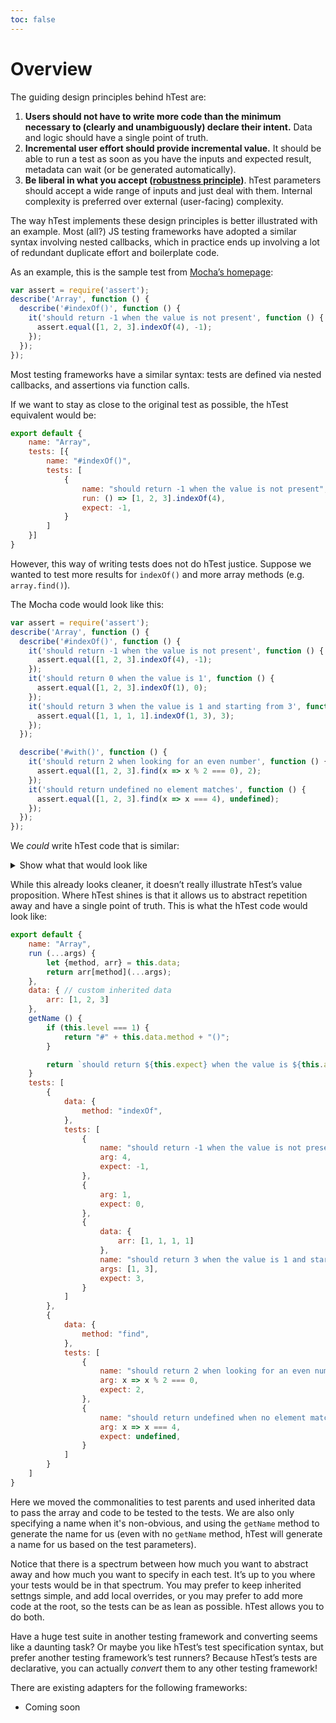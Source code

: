 ```yaml
---
toc: false
---
```


# Overview

The guiding design principles behind hTest are:
1. **Users should not have to write more code than the minimum necessary to (clearly and unambiguously) declare their intent.**
Data and logic should have a single point of truth.
2. **Incremental user effort should provide incremental value.**
It should be able to run a test as soon as you have the inputs and expected result, metadata can wait (or be generated automatically).
3. **Be liberal in what you accept ([robustness principle](https://en.wikipedia.org/wiki/Robustness_principle))**.
hTest parameters should accept a wide range of inputs and just deal with them. Internal complexity is preferred over external (user-facing) complexity.

The way hTest implements these design principles is better illustrated with an example.
Most (all?) JS testing frameworks have adopted a similar syntax involving nested callbacks, which in practice ends up involving a lot of redundant duplicate effort and boilerplate code.

As an example, this is the sample test from [Mocha’s homepage](https://mochajs.org/#getting-started):

```js
var assert = require('assert');
describe('Array', function () {
  describe('#indexOf()', function () {
    it('should return -1 when the value is not present', function () {
      assert.equal([1, 2, 3].indexOf(4), -1);
    });
  });
});
```

Most testing frameworks have a similar syntax: tests are defined via nested callbacks, and assertions via function calls.

If we want to stay as close to the original test as possible, the hTest equivalent would be:

```js
export default {
	name: "Array",
	tests: [{
		name: "#indexOf()",
		tests: [
			{
				name: "should return -1 when the value is not present",
				run: () => [1, 2, 3].indexOf(4),
				expect: -1,
			}
		]
	}]
}
```

However, this way of writing tests does not do hTest justice.
Suppose we wanted to test more results for `indexOf()` and more array methods (e.g. `array.find()`).

The Mocha code would look like this:

```js
var assert = require('assert');
describe('Array', function () {
  describe('#indexOf()', function () {
	it('should return -1 when the value is not present', function () {
	  assert.equal([1, 2, 3].indexOf(4), -1);
	});
	it('should return 0 when the value is 1', function () {
	  assert.equal([1, 2, 3].indexOf(1), 0);
	});
	it('should return 3 when the value is 1 and starting from 3', function () {
	  assert.equal([1, 1, 1, 1].indexOf(1, 3), 3);
	});
  });

  describe('#with()', function () {
	it('should return 2 when looking for an even number', function () {
	  assert.equal([1, 2, 3].find(x => x % 2 === 0), 2);
	});
	it('should return undefined no element matches', function () {
	  assert.equal([1, 2, 3].find(x => x === 4), undefined);
	});
  });
});
```

We *could* write hTest code that is similar:

<details>
<summary>Show what that would look like</summary>

```js
export default {
	name: "Array",
	tests: [
		{
			name: "#indexOf()",
			tests: [
				{
					name: "should return -1 when the value is not present",
					run: () => [1, 2, 3].indexOf(4),
					expect: -1,
				},
				{
					name: "should return 0 when the value is 1",
					run: () => [1, 2, 3].indexOf(1),
					expect: 0,
				},
				{
					name: "should return 3 when the value is 1 and starting from 3",
					run: () => [1, 1, 1, 1].indexOf(1, 3),
					expect: 3,
				}
			]
		},
		{
			name: "#find()",
			tests: [
				{
					name: "should return 2 when looking for an even number",
					run: () => [1, 2, 3].find(x => x % 2 === 0),
					expect: 2,
				},
				{
					name: "should return undefined when no element matches",
					run: () => [1, 2, 3].find(x => x === 4),
					expect: undefined,
				}
			]
		}
	]
}
```

</details>

While this already looks cleaner, it doesn’t really illustrate hTest’s value proposition.
Where hTest shines is that it allows us to abstract repetition away and have a single point of truth.
This is what the hTest code would look like:

```js
export default {
	name: "Array",
	run (...args) {
		let {method, arr} = this.data;
		return arr[method](...args);
	},
	data: { // custom inherited data
		arr: [1, 2, 3]
	},
	getName () {
		if (this.level === 1) {
			return "#" + this.data.method + "()";
		}

		return `should return ${this.expect} when the value is ${this.args[0]}`;
	}
	tests: [
		{
			data: {
				method: "indexOf",
			},
			tests: [
				{
					name: "should return -1 when the value is not present",
					arg: 4,
					expect: -1,
				},
				{
					arg: 1,
					expect: 0,
				},
				{
					data: {
						arr: [1, 1, 1, 1]
					},
					name: "should return 3 when the value is 1 and starting from 3",
					args: [1, 3],
					expect: 3,
				}
			]
		},
		{
			data: {
				method: "find",
			},
			tests: [
				{
					name: "should return 2 when looking for an even number",
					arg: x => x % 2 === 0,
					expect: 2,
				},
				{
					name: "should return undefined when no element matches",
					arg: x => x === 4,
					expect: undefined,
				}
			]
		}
	]
}
```

Here we moved the commonalities to test parents and used inherited data to pass the array and code to be tested to the tests.
We are also only specifying a name when it's non-obvious, and using the `getName` method to generate the name for us
(even with no `getName` method, hTest will generate a name for us based on the test parameters).

Notice that there is a spectrum between how much you want to abstract away and how much you want to specify in each test.
It’s up to you where your tests would be in that spectrum.
You may prefer to keep inherited settngs simple, and add local overrides,
or you may prefer to add more code at the root, so the tests can be as lean as possible.
hTest allows you to do both.

Have a huge test suite in another testing framework and converting seems like a daunting task?
Or maybe you like hTest’s test specification syntax, but prefer another testing framework’s test runners?
Because hTest’s tests are declarative, you can actually *convert* them to any other testing framework!

There are existing adapters for the following frameworks:
- Coming soon